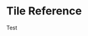 # Tile Reference

Test

<script src="https://cdnjs.cloudflare.com/ajax/libs/PapaParse/5.3.0/papaparse.min.js"></script>
<script src="../../assets/scripts/tiles.js"></script>

<div id="tile_container">
    <div id="tile_table"></div>
    <div id="tile_data">
        <h3 id="tile_name"></h3>
        <img id="tile_large_image"/>
        <p id="tile_layer"></p>
        <p id="tile_type"></p>
        <p id="tile_note"></p>
    </div>
</div>
